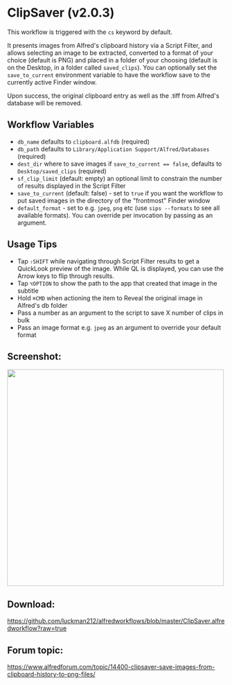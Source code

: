 # ClipSaver (v2.0.3)

This workflow is triggered with the `cs` keyword by default.

It presents images from Alfred's clipboard history via a Script Filter, and allows selecting an image to be extracted, converted to a format of your choice (default is PNG) and placed in a folder of your choosing (default is on the Desktop, in a folder called `saved_clips`). You can optionally set the `save_to_current` environment variable to have the workflow save to the currently active Finder window.

Upon success, the original clipboard entry as well as the .tiff from Alfred's database will be removed.

## Workflow Variables

- `db_name` defaults to `clipboard.alfdb` (required)
- `db_path` defaults to `Library/Application Support/Alfred/Databases` (required)
- `dest_dir` where to save images if `save_to_current == false`, defaults to `Desktop/saved_clips` (required)
- `sf_clip_limit` (default: empty) an optional limit to constrain the number of results displayed in the Script Filter
- `save_to_current` (default: false) - set to `true` if you want the workflow to put saved images in the directory of the "frontmost" Finder window
- `default_format` - set to e.g. `jpeg`, `png` etc (use `sips --formats` to see all available formats). You can override per invocation by passing as an argument.

## Usage Tips

- Tap `⇧SHIFT` while navigating through Script Filter results to get a QuickLook preview of the image. While QL is displayed, you can use the Arrow keys to flip through results.
- Tap `⌥OPTION` to show the path to the app that created that image in the subtitle
- Hold `⌘CMD` when actioning the item to Reveal the original image in Alfred's db folder
- Pass a number as an argument to the script to save X number of clips in bulk
- Pass an image format e.g. `jpeg` as an argument to override your default format

## Screenshot:
<img width=500 src=https://user-images.githubusercontent.com/1992842/148102272-1e6e8cf5-08c1-4f3e-add5-63b56225ba3c.png>

## Download:
https://github.com/luckman212/alfredworkflows/blob/master/ClipSaver.alfredworkflow?raw=true

## Forum topic:
https://www.alfredforum.com/topic/14400-clipsaver-save-images-from-clipboard-history-to-png-files/
